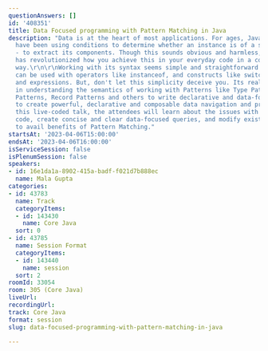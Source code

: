 ```yaml
---
questionAnswers: []
id: '408351'
title: Data Focused programming with Pattern Matching in Java
description: "Data is at the heart of most applications. For ages, Java developers
  have been using conditions to determine whether an instance is of a specific type
  - to extract its components. Though this sounds obvious and harmless, Pattern Matching
  has revolutionized how you achieve this in your everyday code in a concise and focused
  way.\r\n\r\nWorking with its syntax seems simple and straightforward. Pattern Matching
  can be used with operators like instanceof, and constructs like switch statements
  and expressions. But, don't let this simplicity deceive you. Its real power lies
  in understanding the semantics of working with Patterns like Type Patterns, Parenthesized
  Patterns, Record Patterns and others to write declarative and data-focused code
  to create powerful, declarative and composable data navigation and processing. \r\n\r\nIn
  this live-coded talk, the attendees will learn about the issues with their existing
  code, create concise and clear data-focused queries, and modify existing code bases
  to avail benefits of Pattern Matching."
startsAt: '2023-04-06T15:00:00'
endsAt: '2023-04-06T16:00:00'
isServiceSession: false
isPlenumSession: false
speakers:
- id: 16e1da1a-8902-415a-badf-f021d7b888ec
  name: Mala Gupta
categories:
- id: 43783
  name: Track
  categoryItems:
  - id: 143430
    name: Core Java
  sort: 0
- id: 43785
  name: Session Format
  categoryItems:
  - id: 143440
    name: session
  sort: 2
roomId: 33054
room: 305 (Core Java)
liveUrl: 
recordingUrl: 
track: Core Java
format: session
slug: data-focused-programming-with-pattern-matching-in-java

---
```

